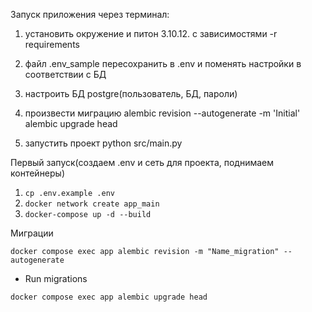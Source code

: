 Запуск приложения через терминал:
1. установить окружение и питон 3.10.12.  c зависимостями -r requirements

2. файл .env_sample пересохранить в .env и поменять настройки в соответствии с БД

3. настроить БД postgre(пользователь, БД, пароли)

4. произвести миграцию
   alembic revision --autogenerate -m 'Initial'
   alembic upgrade head

5. запустить проект
   python src/main.py


Первый запуск(создаем .env и сеть для проекта, поднимаем контейнеры)

1. `cp .env.example .env`
2. `docker network create app_main`
3. `docker-compose up -d --build`

Миграции
```shell
docker compose exec app alembic revision -m "Name_migration" --autogenerate
```
- Run migrations
```shell
docker compose exec app alembic upgrade head
```